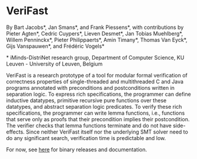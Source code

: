 VeriFast
========

By Bart Jacobs\*, Jan Smans\*, and Frank Piessens\*, with contributions by Pieter Agten\*, Cedric Cuypers\*, Lieven Desmet\*, Jan Tobias Muehlberg\*, Willem Penninckx\*, Pieter Philippaerts\*, Amin Timany\*, Thomas Van Eyck\*, Gijs Vanspauwen\*, and Frédéric Vogels\*

\* iMinds-DistriNet research group, Department of Computer Science, KU Leuven - University of Leuven, Belgium

VeriFast is a research prototype of a tool for modular formal verification of correctness properties of single-threaded and multithreaded C and Java programs annotated with preconditions and postconditions written in separation logic. To express rich specifications, the programmer can define inductive datatypes, primitive recursive pure functions over these datatypes, and abstract separation logic predicates. To verify these rich specifications, the programmer can write lemma functions, i.e., functions that serve only as proofs that their precondition implies their postcondition. The verifier checks that lemma functions terminate and do not have side-effects. Since neither VeriFast itself nor the underlying SMT solver need to do any significant search, verification time is predictable and low.

For now, see [here](http://distrinet.cs.kuleuven.be/software/VeriFast/) for binary releases and documentation.
